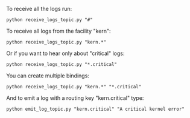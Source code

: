 To receive all the logs run:
```
python receive_logs_topic.py "#"
```

To receive all logs from the facility "kern":

```
python receive_logs_topic.py "kern.*"
```

Or if you want to hear only about "critical" logs:
```
python receive_logs_topic.py "*.critical"
```

You can create multiple bindings:
```
python receive_logs_topic.py "kern.*" "*.critical"
```

And to emit a log with a routing key "kern.critical" type:
```
python emit_log_topic.py "kern.critical" "A critical kernel error"
```
